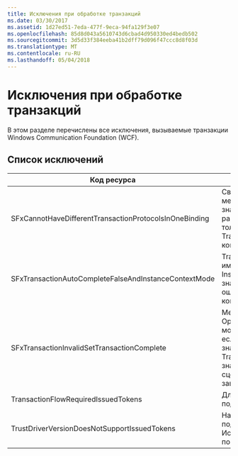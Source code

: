```yaml
---
title: Исключения при обработке транзакций
ms.date: 03/30/2017
ms.assetid: 1d27ed51-7eda-477f-9eca-94fa129f3e07
ms.openlocfilehash: 85d8d043a5610743d6cbad4d950330ed4bedb502
ms.sourcegitcommit: 3d5d33f384eeba41b2dff79d096f47ccc8d8f03d
ms.translationtype: MT
ms.contentlocale: ru-RU
ms.lasthandoff: 05/04/2018
---
```

# <a name="transaction-exceptions"></a>Исключения при обработке транзакций
В этом разделе перечислены все исключения, вызываемые транзакции Windows Communication Foundation (WCF).  
  
## <a name="exception-list"></a>Список исключений  
  
|Код ресурса|Строка ресурса|  
|-------------------|---------------------|  
|SFxCannotHaveDifferentTransactionProtocolsInOneBinding|Сведения политики, импортируемые из метаданных, задают различные значения TransactionProtocol для различных операций. Поддерживается только одно значение TransactionProtocol для каждой конечной точки.|  
|SFxTransactionAutoCompleteFalseAndInstanceContextMode|TransactionAutoComplete не может иметь значение false, если InstanceContextMode службы имеет значение PerSession. Обнаружена ошибка в реализации заданных контракта и операции.|  
|SFxTransactionInvalidSetTransactionComplete|Метод OperationContext.SetTransactionComplete может вызываться в операции, только если TransactionAutoComplete имеет значение false, а TransactionScopeRequired имеет значение true. Это недопустимый сценарий, и текущая транзакция была завершена.|  
|TransactionFlowRequiredIssuedTokens|Для передачи транзакций требуется поддержка потока выданных маркеров.|  
|TrustDriverVersionDoesNotSupportIssuedTokens|Настроенная версия Trust не поддерживает выданные маркеры. Используйте WSTrustFeb2005 или более позднюю версию.|
